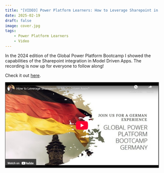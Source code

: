 ```yaml
---
title: "[VIDEO] Power Platform Learners: How to Leverage Sharepoint in Model Driven Apps?"
date: 2025-02-19
draft: false
image: cover.jpg
tags: 
    - Power Platform Learners
    - Video
---
```


In the 2024 edition of the Global Power Platform Bootcamp I showed the capabilities of the Sharepoint integration in Model Driven Apps. The recording is now up for everyone to follow along!

Check it out [here](https://youtu.be/AuYjwqb2isY).

[![](video.jpg)](https://youtu.be/AuYjwqb2isY)